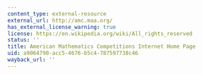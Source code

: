 ```yaml
---
content_type: external-resource
external_url: http://amc.maa.org/
has_external_license_warning: true
license: https://en.wikipedia.org/wiki/All_rights_reserved
status: ''
title: American Mathematics Competitions Internet Home Page
uid: a9064790-acc5-4676-b5c4-787597738c46
wayback_url: ''
---
```

